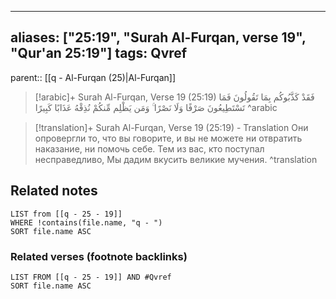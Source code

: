 
---
aliases: ["25:19", "Surah Al-Furqan, verse 19", "Qur'an 25:19"]
tags: Qvref
---

parent:: [[q - Al-Furqan (25)|Al-Furqan]]

> [!arabic]+ Surah Al-Furqan, Verse 19 (25:19)
> <span class="quran-arabic">فَقَدْ كَذَّبُوكُم بِمَا تَقُولُونَ فَمَا تَسْتَطِيعُونَ صَرْفًا وَلَا نَصْرًا ۚ وَمَن يَظْلِم مِّنكُمْ نُذِقْهُ عَذَابًا كَبِيرًا</span>
^arabic

> [!translation]+ Surah Al-Furqan, Verse 19 (25:19) - Translation
> Они опровергли то, что вы говорите, и вы не можете ни отвратить наказание, ни помочь себе. Тем из вас, кто поступал несправедливо, Мы дадим вкусить великие мучения.
^translation



## Related notes
```dataview
LIST from [[q - 25 - 19]]
WHERE !contains(file.name, "q - ")
SORT file.name ASC
```

### Related verses (footnote backlinks)
```dataview
LIST FROM [[q - 25 - 19]] AND #Qvref
SORT file.name ASC
```

